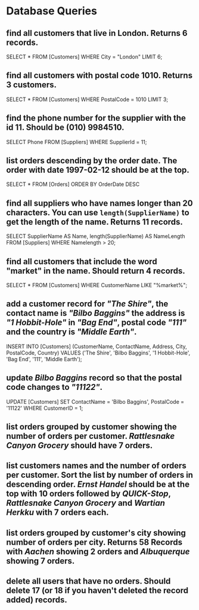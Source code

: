 # Database Queries

## find all customers that live in London. Returns 6 records.

SELECT * FROM [Customers] WHERE City = "London" LIMIT 6;

## find all customers with postal code 1010. Returns 3 customers.

SELECT * FROM [Customers] WHERE PostalCode = 1010 LIMIT 3;

## find the phone number for the supplier with the id 11. Should be (010) 9984510.

SELECT Phone FROM [Suppliers] WHERE SupplierId = 11;

## list orders descending by the order date. The order with date 1997-02-12 should be at the top.

SELECT * FROM [Orders] ORDER BY OrderDate DESC 

## find all suppliers who have names longer than 20 characters. You can use `length(SupplierName)` to get the length of the name. Returns 11 records.

SELECT SupplierName AS Name, length(SupplierName) AS NameLength FROM [Suppliers] WHERE Namelength > 20;

## find all customers that include the word "market" in the name. Should return 4 records.

SELECT * FROM [Customers] WHERE CustomerName LIKE "%market%";

## add a customer record for _"The Shire"_, the contact name is _"Bilbo Baggins"_ the address is _"1 Hobbit-Hole"_ in _"Bag End"_, postal code _"111"_ and the country is _"Middle Earth"_.

INSERT INTO [Customers] (CustomerName, ContactName, Address, City, PostalCode, Country)
VALUES ('The Shire', 'Bilbo Baggins', '1 Hobbit-Hole', 'Bag End', '111', 'Middle Earth');

## update _Bilbo Baggins_ record so that the postal code changes to _"11122"_.

UPDATE [Customers]
SET ContactName = 'Bilbo Baggins', PostalCode = '11122'
WHERE CustomerID = 1;

## list orders grouped by customer showing the number of orders per customer. _Rattlesnake Canyon Grocery_ should have 7 orders.

## list customers names and the number of orders per customer. Sort the list by number of orders in descending order. _Ernst Handel_ should be at the top with 10 orders followed by _QUICK-Stop_, _Rattlesnake Canyon Grocery_ and _Wartian Herkku_ with 7 orders each.

## list orders grouped by customer's city showing number of orders per city. Returns 58 Records with _Aachen_ showing 2 orders and _Albuquerque_ showing 7 orders.

## delete all users that have no orders. Should delete 17 (or 18 if you haven't deleted the record added) records.
